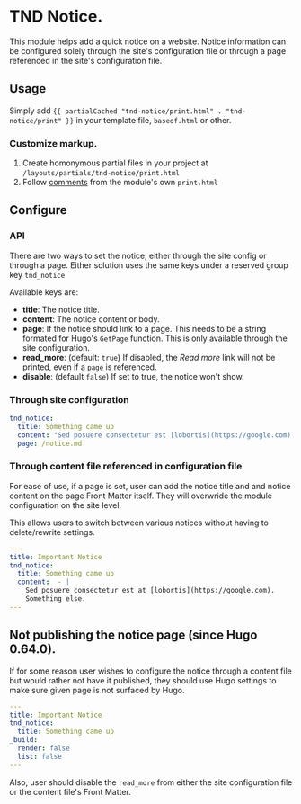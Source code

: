 # TND Notice.

This module helps add a quick notice on a website. Notice information can be configured solely through the site's configuration file or through a page referenced in the site's configuration file.

## Usage

Simply add `{{ partialCached "tnd-notice/print.html" . "tnd-notice/print" }}` in your template file, `baseof.html` or other.

### Customize markup.

  1. Create homonymous partial files in your project at `/layouts/partials/tnd-notice/print.html`
  2. Follow [comments](/partials/print.html) from the module's own `print.html`

## Configure

### API

There are two ways to set the notice, either through the site config or through a page. Either solution uses the same keys under a reserved group key `tnd_notice`

Available keys are:

- __title__: The notice title.
- __content__: The notice content or body.
- __page__: If the notice should link to a page. This needs to be a string formated for Hugo's `GetPage` function. This is only available through the site configuration.
- __read_more__: (default: `true`) If disabled, the _Read more_ link will not be printed, even if a `page` is referenced. 
- __disable__: (default `false`) If set to true, the notice won't show.

### Through site configuration

```yaml
tnd_notice:
  title: Something came up
  content: "Sed posuere consectetur est [lobortis](https://google.com). Something else."
  page: /notice.md
```

### Through content file referenced in configuration file

For ease of use, if a page is set, user can add the notice title and and notice content on the page Front Matter itself. They will overwride the module configuration on the site level.

This allows users to switch between various notices without having to delete/rewrite settings.

```yaml
---
title: Important Notice
tnd_notice:
  title: Something came up
  content:  - |
    Sed posuere consectetur est at [lobortis](https://google.com).
    Something else.
---
```

## Not publishing the notice page (since Hugo 0.64.0).

If for some reason user wishes to configure the notice through a content file but would rather not have it published, they should use Hugo settings to make sure given page is not surfaced by Hugo.

```yaml
---
title: Important Notice
tnd_notice:
  title: Something came up
_build:
  render: false
  list: false
---
```

Also, user should disable the `read_more` from either the site configuration file or the content file's Front Matter.
